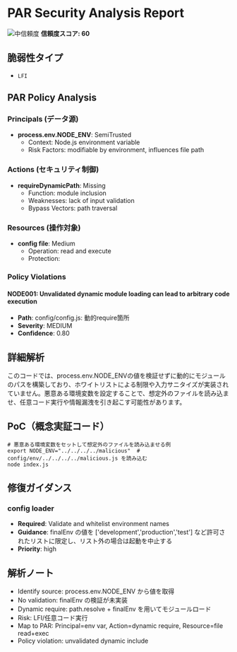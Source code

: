 # PAR Security Analysis Report

![中信頼度](https://img.shields.io/badge/信頼度-中-yellow) **信頼度スコア: 60**

## 脆弱性タイプ

- `LFI`

## PAR Policy Analysis

### Principals (データ源)

- **process.env.NODE_ENV**: SemiTrusted
  - Context: Node.js environment variable
  - Risk Factors: modifiable by environment, influences file path

### Actions (セキュリティ制御)

- **requireDynamicPath**: Missing
  - Function: module inclusion
  - Weaknesses: lack of input validation
  - Bypass Vectors: path traversal

### Resources (操作対象)

- **config file**: Medium
  - Operation: read and execute
  - Protection: 

### Policy Violations

#### NODE001: Unvalidated dynamic module loading can lead to arbitrary code execution

- **Path**: config/config.js: 動的require箇所
- **Severity**: MEDIUM
- **Confidence**: 0.80

## 詳細解析

このコードでは、process.env.NODE_ENVの値を検証せずに動的にモジュールのパスを構築しており、ホワイトリストによる制限や入力サニタイズが実装されていません。悪意ある環境変数を設定することで、想定外のファイルを読み込ませ、任意コード実行や情報漏洩を引き起こす可能性があります。

## PoC（概念実証コード）

```text
# 悪意ある環境変数をセットして想定外のファイルを読み込ませる例
export NODE_ENV="../../../../malicious"  # config/env/../../../../malicious.js を読み込む
node index.js
```

## 修復ガイダンス

### config loader

- **Required**: Validate and whitelist environment names
- **Guidance**: finalEnv の値を ['development','production','test'] など許可されたリストに限定し、リスト外の場合は起動を中止する
- **Priority**: high

## 解析ノート

- Identify source: process.env.NODE_ENV から値を取得
- No validation: finalEnv の検証が未実装
- Dynamic require: path.resolve + finalEnv を用いてモジュールロード
- Risk: LFI/任意コード実行
- Map to PAR: Principal=env var, Action=dynamic require, Resource=file read+exec
- Policy violation: unvalidated dynamic include

